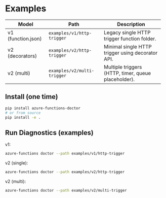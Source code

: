 # Examples

| Model | Path | Description |
|-------|------|-------------|
| v1 (function.json) | `examples/v1/http-trigger` | Legacy single HTTP trigger function folder. |
| v2 (decorators) | `examples/v2/http-trigger` | Minimal single HTTP trigger using decorator API. |
| v2 (multi) | `examples/v2/multi-trigger` | Multiple triggers (HTTP, timer, queue placeholder). |

## Install (one time)
```bash
pip install azure-functions-doctor
# or from source
pip install -e .
```

## Run Diagnostics (examples)

v1:
```bash
azure-functions doctor --path examples/v1/http-trigger
```

v2 (single):
```bash
azure-functions doctor --path examples/v2/http-trigger
```

v2 (multi):
```bash
azure-functions doctor --path examples/v2/multi-trigger
```
